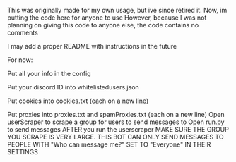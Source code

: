 This was originally made for my own usage, but ive since retired it. Now, im putting the code here for anyone to use
However, because I was not planning on giving this code to anyone else, the code contains no comments


I may add a proper README with instructions in the future

For now:

Put all your info in the config

Put your discord ID into whitelistedusers.json

Put cookies into cookies.txt (each on a new line)

Put proxies into proxies.txt and spamProxies.txt (each on a new line) 
Open userScraper to scrape a group for users to send messages to
Open run.py to send messages AFTER you run the userscraper
MAKE SURE THE GROUP YOU SCRAPE IS VERY LARGE. THIS BOT CAN ONLY SEND MESSAGES TO PEOPLE WITH "Who can message me?" SET TO "Everyone" IN THEIR SETTINGS
